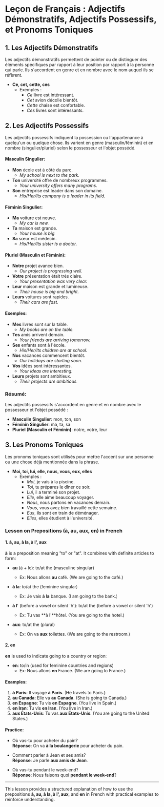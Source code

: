 # Leçon de Français : Adjectifs Démonstratifs, Adjectifs Possessifs, et Pronoms Toniques

## 1. Les Adjectifs Démonstratifs

Les adjectifs démonstratifs permettent de pointer ou de distinguer des éléments spécifiques par rapport à leur position par rapport à la personne qui parle. Ils s'accordent en genre et en nombre avec le nom auquel ils se réfèrent.

- **Ce, cet, cette, ces**
  - Exemples :
    - *Ce* livre est intéressant. <!-- Ce livre est près de moi. -->
    - *Cet* avion décolle bientôt. <!-- Cet avion est sur la piste. -->
    - *Cette* chaise est confortable. <!-- Cette chaise est devant toi. -->
    - *Ces* livres sont intéressants. <!-- Ces livres sont sur la table. -->

## 2. Les Adjectifs Possessifs


Les adjectifs possessifs indiquent la possession ou l'appartenance à quelqu'un ou quelque chose. Ils varient en genre (masculin/féminin) et en nombre (singulier/pluriel) selon le possesseur et l'objet possédé.

#### Masculin Singulier:
- **Mon** école est à côté du parc.
  - *My school is next to the park.*
- **Ton** université offre de nombreux programmes.
  - *Your university offers many programs.*
- **Son** entreprise est leader dans son domaine.
  - *His/Her/Its company is a leader in its field.*

#### Féminin Singulier:
- **Ma** voiture est neuve.
  - *My car is new.*
- **Ta** maison est grande.
  - *Your house is big.*
- **Sa** sœur est médecin.
  - *His/Her/Its sister is a doctor.*

#### Pluriel (Masculin et Féminin):
- **Notre** projet avance bien.
  - *Our project is progressing well.*
- **Votre** présentation était très claire.
  - *Your presentation was very clear.*
- **Leur** maison est grande et lumineuse.
  - *Their house is big and bright.*
- **Leurs** voitures sont rapides.
  - *Their cars are fast.*

#### Exemples:

- **Mes** livres sont sur la table.
  - *My books are on the table.*
- **Tes** amis arrivent demain.
  - *Your friends are arriving tomorrow.*
- **Ses** enfants sont à l'école.
  - *His/Her/Its children are at school.*
- **Nos** vacances commencent bientôt.
  - *Our holidays are starting soon.*
- **Vos** idées sont intéressantes.
  - *Your ideas are interesting.*
- **Leurs** projets sont ambitieux.
  - *Their projects are ambitious.*

### Résumé:

Les adjectifs possessifs s'accordent en genre et en nombre avec le possesseur et l'objet possédé :
- **Masculin Singulier**: mon, ton, son
- **Féminin Singulier**: ma, ta, sa
- **Pluriel (Masculin et Féminin)**: notre, votre, leur

## 3. Les Pronoms Toniques

Les pronoms toniques sont utilisés pour mettre l'accent sur une personne ou une chose déjà mentionnée dans la phrase.

- **Moi, toi, lui, elle, nous, vous, eux, elles**
  - Exemples :
    - *Moi*, je vais à la piscine. <!-- Moi, je suis sportif. -->
    - *Toi*, tu prépares le dîner ce soir. <!-- Toi, tu es un bon cuisinier. -->
    - *Lui*, il a terminé son projet. <!-- Lui, il est très organisé. -->
    - *Elle*, elle aime beaucoup voyager. <!-- Elle, elle parle plusieurs langues. -->
    - *Nous*, nous partons en vacances demain. <!-- Nous, nous adorons la plage. -->
    - *Vous*, vous avez bien travaillé cette semaine. <!-- Vous, vous êtes très efficaces. -->
    - *Eux*, ils sont en train de déménager. <!-- Eux, ils cherchent une nouvelle maison. -->
    - *Elles*, elles étudient à l'université. <!-- Elles, elles sont brillantes. -->

### Lesson on Prepositions (à, au, aux, en) in French

#### 1. à, au, à la, à l', aux

**à** is a preposition meaning "to" or "at". It combines with definite articles to form:

- **au** (à + le): to/at the (masculine singular)
  - Ex: Nous allons **au** café. (We are going to the café.)

- **à la**: to/at the (feminine singular)
  - Ex: Je vais **à la** banque. (I am going to the bank.)

- **à l'** (before a vowel or silent 'h'): to/at the (before a vowel or silent 'h')
  - Ex: Tu vas **à l'**hôtel. (You are going to the hotel.)

- **aux**: to/at the (plural)
  - Ex: On va **aux** toilettes. (We are going to the restroom.)

#### 2. en

**en** is used to indicate going to a country or region:

- **en**: to/in (used for feminine countries and regions)
  - Ex: Nous allons **en** France. (We are going to France.)

#### Examples:

1. **à Paris**: Il voyage **à Paris**. (He travels to Paris.)
2. **au Canada**: Elle va **au Canada**. (She is going to Canada.)
3. **en Espagne**: Tu vis **en Espagne**. (You live in Spain.)
4. **en Iran**: Tu vis **en Iran**. (You live in Iran.)
5. **aux États-Unis**: Tu vas **aux États-Unis**. (You are going to the United States.)

#### Practice:

- Où vas-tu pour acheter du pain?  
  **Réponse**: On va **à la boulangerie** pour acheter du pain.

- Comment parler à Jean et ses amis?  
  **Réponse**: Je parle **aux amis de Jean**.

- Où vas-tu pendant le week-end?  
  **Réponse**: Nous faisons quoi **pendant le week-end**?

---

This lesson provides a structured explanation of how to use the prepositions **à, au, à la, à l', aux**, and **en** in French with practical examples to reinforce understanding.
